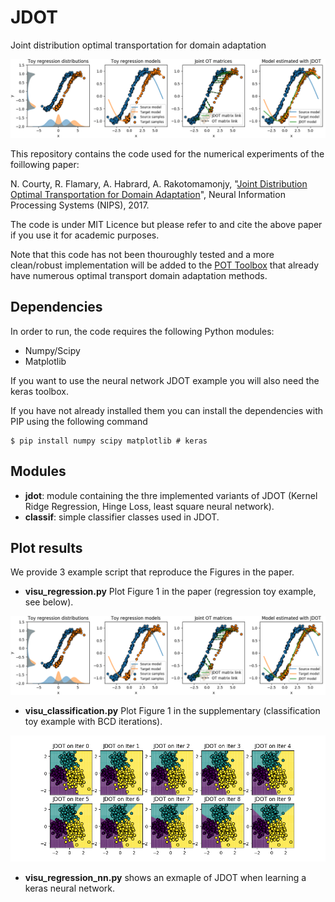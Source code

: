 # JDOT
Joint distribution optimal transportation for domain adaptation

![imgreg](imgs/visu_reg2.png)


This repository contains the code used for the numerical experiments of the foillowing paper:


N. Courty, R. Flamary, A. Habrard, A. Rakotomamonjy, "[Joint Distribution Optimal Transportation for Domain Adaptation](https://arxiv.org/pdf/1705.08848.pdf)", Neural Information Processing Systems (NIPS), 2017.


The code is under MIT Licence but please refer to and cite the above paper if you use it for academic purposes.

Note that this code has not been thouroughly tested and a more clean/robust implementation will be added to the [POT Toolbox](https://github.com/rflamary/POT) that already have numerous optimal transport domain adaptation methods.



##  Dependencies

In order to run, the code requires the following Python modules:

* Numpy/Scipy
* Matplotlib

If you want to use the neural network JDOT example you will also need the keras toolbox.


If you have not already installed them you can install the dependencies with PIP using the following command

```
$ pip install numpy scipy matplotlib # keras
```

## Modules

* **jdot**: module containing the thre implemented variants of JDOT (Kernel Ridge Regression, Hinge Loss, least  square neural network).
* **classif**:  simple classifier classes used in JDOT.


## Plot results

We provide 3 example script that reproduce the Figures in the paper.

* **visu_regression.py** Plot Figure 1 in the paper (regression toy example, see below).

![imgreg](imgs/visu_reg2.png)

* **visu_classification.py** Plot Figure 1 in the supplementary (classification toy example with BCD iterations).

![imgreg](imgs/visu_classif.png)


* **visu_regression_nn.py** shows an exmaple of JDOT when learning a keras neural network.




